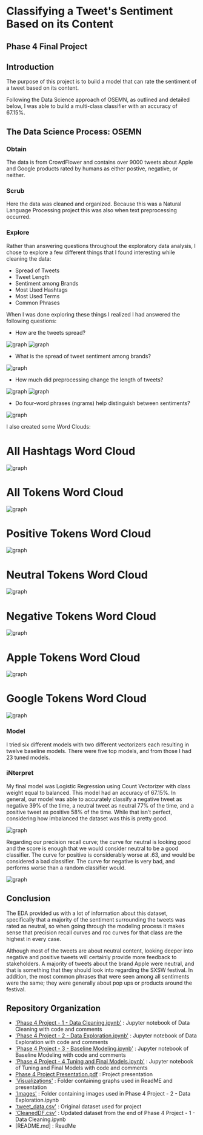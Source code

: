 
# Classifying a Tweet's Sentiment Based on its Content
## Phase 4 Final Project



## Introduction

The purpose of this project is to build a model that can rate the sentiment of a tweet based on its content.



Following the Data Science approach of OSEMN, as outlined and detailed below, I was able to build a multi-class classifier with an accuracy of 67.15%.


## The Data Science Process: OSEMN

### Obtain

The data is from CrowdFlower and contains over 9000 tweets about Apple and Google products rated by humans as either postive, negative, or neither.

### Scrub

Here the data was cleaned and organized. Because this was a Natural Language Processing project this was also when text preprocessing occurred.

### Explore

Rather than answering questions throughout the exploratory data analysis, I chose to explore a few different things that I found interesting while cleaning the data:

  * Spread of Tweets
  * Tweet Length
  * Sentiment among Brands
  * Most Used Hashtags
  * Most Used Terms
  * Common Phrases

When I was done exploring these things I realized I had answered the following questions:


* How are the tweets spread?
    
![graph](https://raw.githubusercontent.com/srobz/Classifying-a-Tweet-s-Sentiment-Based-on-its-Content/main/Visualizations/TweetsPerEmotion.png)
![graph](https://raw.githubusercontent.com/srobz/Classifying-a-Tweet-s-Sentiment-Based-on-its-Content/main/Visualizations/TweetsPerBrand.png)

* What is the spread of tweet sentiment among brands?

![graph](https://raw.githubusercontent.com/srobz/Classifying-a-Tweet-s-Sentiment-Based-on-its-Content/main/Visualizations/TweetsEmotionBrand.png)
    
* How much did preprocessing change the length of tweets?
    
![graph](https://raw.githubusercontent.com/srobz/Classifying-a-Tweet-s-Sentiment-Based-on-its-Content/main/Visualizations/CharacterCount.png)
![graph](https://raw.githubusercontent.com/srobz/Classifying-a-Tweet-s-Sentiment-Based-on-its-Content/main/Visualizations/TokenCount.png)

* Do four-word phrases (ngrams) help distinguish between sentiments?

![graph](https://raw.githubusercontent.com/srobz/Classifying-a-Tweet-s-Sentiment-Based-on-its-Content/main/Visualizations/fourword.png)

I also created some Word Clouds:

# All Hashtags Word Cloud
![graph](https://raw.githubusercontent.com/srobz/Classifying-a-Tweet-s-Sentiment-Based-on-its-Content/main/Visualizations/hashtags.png)

# All Tokens Word Cloud
![graph](https://raw.githubusercontent.com/srobz/Classifying-a-Tweet-s-Sentiment-Based-on-its-Content/main/Visualizations/alltokens.png)

# Positive Tokens Word Cloud
![graph](https://raw.githubusercontent.com/srobz/Classifying-a-Tweet-s-Sentiment-Based-on-its-Content/main/Visualizations/postokens.png)

# Neutral Tokens Word Cloud
![graph](https://raw.githubusercontent.com/srobz/Classifying-a-Tweet-s-Sentiment-Based-on-its-Content/main/Visualizations/neutraltokens.png)

# Negative Tokens Word Cloud
![graph](https://raw.githubusercontent.com/srobz/Classifying-a-Tweet-s-Sentiment-Based-on-its-Content/main/Visualizations/negtokens.png)

# Apple Tokens Word Cloud
![graph](https://raw.githubusercontent.com/srobz/Classifying-a-Tweet-s-Sentiment-Based-on-its-Content/main/Visualizations/appletokens.png)

# Google Tokens Word Cloud
![graph](https://raw.githubusercontent.com/srobz/Classifying-a-Tweet-s-Sentiment-Based-on-its-Content/main/Visualizations/googletokens.png)


### Model

I tried six different models with two different vectorizers each resulting in twelve baseline models. There were five top models, and from those I had 23 tuned models. 


### iNterpret

My final model was Logistic Regression using Count Vectorizer with class weight equal to balanced. This model had an accuracy of 67.15%. In general, our model was able to accurately classify a negative tweet as negative 39% of the time, a neutral tweet as neutral 77% of the time, and a positive tweet as positive 58% of the time. While that isn’t perfect, considering how imbalanced the dataset was this is pretty good.

![graph](https://raw.githubusercontent.com/srobz/Classifying-a-Tweet-s-Sentiment-Based-on-its-Content/main/Visualizations/confmatrtes.png)

Regarding our precision recall curve; the curve for neutral is looking good and the score is enough that we would consider neutral to be a good classifier. The curve for positive is considerably worse at .63, and would be considered a bad classifier. The curve for negative is very bad, and performs worse than a random classifier would.

![graph](https://raw.githubusercontent.com/srobz/Classifying-a-Tweet-s-Sentiment-Based-on-its-Content/main/Visualizations/precrecall.png)


    

## Conclusion

The EDA provided us with a lot of information about this dataset, specifically that a majority of the sentiment surrounding the tweets was rated as neutral, so when going through the modeling process it makes sense that precision recall curves and roc curves for that class are the highest in every case. 

Although most of the tweets are about neutral content, looking deeper into negative and positive tweets will certainly provide more feedback to stakeholders. A majority of tweets about the brand Apple were neutral, and that is something that they should look into regarding the SXSW festival. In addition, the most common phrases that were seen among all sentiments were the same; they were generally about pop ups or products around the festival.


## Repository Organization
- ['Phase 4 Project - 1 - Data Cleaning.ipynb'](https://github.com/srobz/Classifying-a-Tweet-s-Sentiment-Based-on-its-Content/blob/main/Phase%204%20Project%20-%201%20-%20Data%20Cleaning.ipynb) : Jupyter notebook of Data Cleaning with code and comments
- ['Phase 4 Project - 2 - Data Exploration.ipynb'](https://github.com/srobz/Classifying-a-Tweet-s-Sentiment-Based-on-its-Content/blob/main/Phase%204%20Project%20-%202%20-%20Data%20Exploration.ipynb) : Jupyter notebook of Data Exploration with code and comments
- ['Phase 4 Project - 3 - Baseline Modeling.ipynb'](https://github.com/srobz/Classifying-a-Tweet-s-Sentiment-Based-on-its-Content/blob/main/Phase%204%20Project%20-%203%20-%20Baseline%20Modeling.ipynb) : Jupyter notebook of Baseline Modeling with code and comments
- ['Phase 4 Project - 4 Tuning and Final Models.ipynb'](https://github.com/srobz/Classifying-a-Tweet-s-Sentiment-Based-on-its-Content/blob/main/Phase%204%20Project%20-%204%20-%20Tuning%20and%20Final%20Models.ipynb) : Jupyter notebook of Tuning and Final Models with code and comments
- [Phase 4 Project Presentation.pdf](https://github.com/srobz/Module-3-Project/blob/main/Module%203%20Project%20Presentation.pdf) : Project presentation
- ['Visualizations'](https://github.com/srobz/Classifying-a-Tweet-s-Sentiment-Based-on-its-Content/tree/main/Visualizations) : Folder containing graphs used in ReadME and presentation
- ['Images'](https://github.com/srobz/Classifying-a-Tweet-s-Sentiment-Based-on-its-Content/tree/main/Images) : Folder containing images used in Phase 4 Project - 2 - Data Exploration.ipynb
- ['tweet_data.csv'](https://github.com/srobz/Classifying-a-Tweet-s-Sentiment-Based-on-its-Content/blob/main/tweet_data.csv) : Original dataset used for project
- ['CleanedDF.csv'](https://github.com/srobz/Classifying-a-Tweet-s-Sentiment-Based-on-its-Content/blob/main/CleanedDF.csv) : Updated dataset from the end of Phase 4 Project - 1 - Data Cleaning.ipynb
- [README.md] : ReadMe

